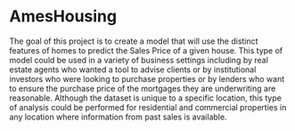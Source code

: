 # AmesHousing
The goal of this project is to create a model that will use the distinct features of homes to predict the Sales Price of a given house.  This type of model could be used in a variety of business settings including by real estate agents who wanted a tool to advise clients or by institutional investors who were looking to purchase  properties or by lenders who want to ensure the purchase price of the mortgages they are underwriting are reasonable.  Although the dataset is unique to a specific location, this type of analysis could be performed for residential and commercial properties in any location where information from past sales is available. 

